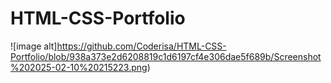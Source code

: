 # HTML-CSS-Portfolio

 ![image alt]https://github.com/Coderisa/HTML-CSS-Portfolio/blob/938a373e2d6208819c1d6197cf4e306dae5f689b/Screenshot%202025-02-10%20215223.png)
